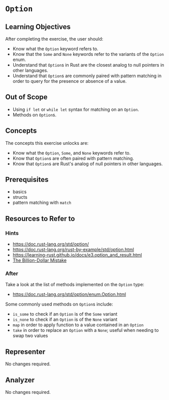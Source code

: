 # `Option`

## Learning Objectives

After completing the exercise, the user should:

- Know what the `Option` keyword refers to.
- Know that the `Some` and `None` keywords refer to the variants of the `Option` enum.
- Understand that `Option`s in Rust are the closest analog to null pointers in other languages.
- Understand that `Option`s are commonly paired with pattern matching in order to query for the presence or absence of a value.

## Out of Scope

- Using `if let` or `while let` syntax for matching on an `Option`.
- Methods on `Option`s.

## Concepts

The concepts this exercise unlocks are:

- Know what the `Option`, `Some`, and `None` keywords refer to.
- Know that `Option`s are often paired with pattern matching.
- Know that `Option`s are Rust's analog of null pointers in other languages.

## Prerequisites

- basics
- structs
- pattern matching with `match`

## Resources to Refer to

### Hints

- <https://doc.rust-lang.org/std/option/>
- <https://doc.rust-lang.org/rust-by-example/std/option.html>
- <https://learning-rust.github.io/docs/e3.option_and_result.html>
- [The Billion-Dollar Mistake](https://www.infoq.com/presentations/Null-References-The-Billion-Dollar-Mistake-Tony-Hoare/)

### After

Take a look at the list of methods implemented on the `Option` type:

- <https://doc.rust-lang.org/std/option/enum.Option.html>

Some commonly used methods on `Option`s include:

- `is_some` to check if an `Option` is of the `Some` variant
- `is_none` to check if an `Option` is of the `None` variant
- `map` in order to apply function to a value contained in an `Option`
- `take` in order to replace an `Option` with a `None`; useful when needing to swap two values

## Representer

No changes required.

## Analyzer

No changes required.
